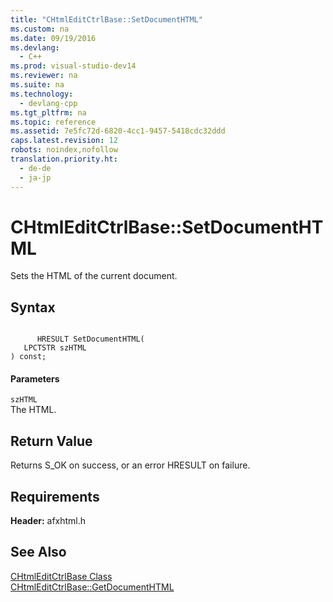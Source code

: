 ```yaml
---
title: "CHtmlEditCtrlBase::SetDocumentHTML"
ms.custom: na
ms.date: 09/19/2016
ms.devlang: 
  - C++
ms.prod: visual-studio-dev14
ms.reviewer: na
ms.suite: na
ms.technology: 
  - devlang-cpp
ms.tgt_pltfrm: na
ms.topic: reference
ms.assetid: 7e5fc72d-6820-4cc1-9457-5418cdc32ddd
caps.latest.revision: 12
robots: noindex,nofollow
translation.priority.ht: 
  - de-de
  - ja-jp
---
```

# CHtmlEditCtrlBase::SetDocumentHTML
Sets the HTML of the current document.  
  
## Syntax  
  
```  
  
      HRESULT SetDocumentHTML(  
   LPCTSTR szHTML   
) const;  
```  
  
#### Parameters  
 `szHTML`  
 The HTML.  
  
## Return Value  
 Returns S_OK on success, or an error HRESULT on failure.  
  
## Requirements  
 **Header:** afxhtml.h  
  
## See Also  
 [CHtmlEditCtrlBase Class](../vs140/CHtmlEditCtrlBase-Class.md)   
 [CHtmlEditCtrlBase::GetDocumentHTML](../vs140/CHtmlEditCtrlBase--GetDocumentHTML.md)